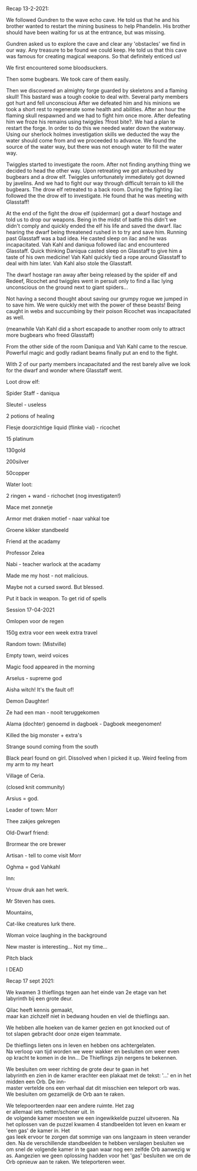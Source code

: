 Recap 13-2-2021: 

We followed Gundren to the wave echo cave. He told us that he and his brother wanted to restart the mining business to help Phandelin. His brother should have been waiting for us at the entrance, but was missing.  

Gundren asked us to explore the cave and clear any 'obstacles' we find in our way. Any treasure to be found we could keep. He told us that this cave was famous for creating magical weapons. So that definitely enticed us! 

We first encountered some bloodsuckers. 

Then some bugbears. We took care of them easily. 

Then we discovered an almighty forge guarded by skeletons and a flaming skull! This bastard was a tough cookie to deal with. Several party members got hurt and fell unconscious After we defeated him and his minions we took a short rest to regenerate some health and abilities. After an hour the flaming skull respawned and we had to fight him once more. After defeating him we froze his remains using twiggles ?frost bite?. We had a plan te restart the forge. In order to do this we needed water down the waterway. Using our sherlock holmes investigation skills we deducted the way the water should come from and we proceeded to advance. We found the source of the water way, but there was not enough water to fill the water way.  

Twiggles started to investigate the room. After not finding anything thing we decided to head the other way. Upon retreating we got ambushed by bugbears and a drow elf. Twiggles unfortunately immediately got downed by javelins. And we had to fight our way through difficult terrain to kill the bugbears. The drow elf retreated to a back room. During the fighting ilac followed the the drow elf to investigate. He found that he was meeting with Glasstaff! 

At the end of the fight the drow elf (spiderman) got a dwarf hostage and told us to drop our weapons. Being in the midst of battle this didn't we didn't comply and quickly ended the elf his life and saved the dwarf. Ilac hearing the dwarf being threatened rushed in to try and save him. Running past Glasstaff was a bad idea. He casted sleep on ilac and he was incapacitated. Vah Kahl and daniqua followed ilac and encountered Glasstaff. Quick thinking Daniqua casted sleep on Glasstaff to give him a taste of his own medicine! Vah Kahl quickly tied a rope around Glasstaff to deal with him later. Vah Kahl also stole the Glasstaff. 

The dwarf hostage ran away after being released by the spider elf and Redeef, Ricochet and twiggles went in persuit only to find a Ilac lying unconscious on the ground next to giant spiders... 

Not having a second thought about saving our grumpy rogue we jumped in to save him. We were quickly met with the power of these beasts! Being caught in webs and succumbing by their poison Ricochet was incapacitated as well. 

(meanwhile Vah Kahl did a short escapade to another room only to attract more bugbears who freed Glasstaff) 

From the other side of the room Daniqua and Vah Kahl came to the rescue. Powerful magic and godly radiant beams finally put an end to the fight.  

With 2 of our party members incapacitated and the rest barely alive we look for the dwarf and wonder where Glasstaff went.

Loot drow elf: 

Spider Staff - daniqua 

Sleutel - useless 

2 potions of healing 

Flesje doorzichtige liquid (flinke vial) - ricochet 

15 platinum 

130gold 

200silver 

50copper 

Water loot: 

2 ringen + wand - richochet (nog investigaten!) 

Mace met zonnetje  

Armor met draken motief - naar vahkal toe 

Groene kikker standbeeld



Friend at the acadamy 

Professor Zelea 

Nabi - teacher warlock at the acadamy 

Made me my host - not malicious.  

Maybe not a cursed sword. But blessed. 

Put it back in weapon. To get rid of spells




Session 17-04-2021 

Omlopen voor de regen 

150g extra voor een week extra travel 

Random town: (Mistville) 

Empty town, weird voices 

Magic food appeared in the morning 

Arselus - supreme god 

Aisha witch! It's the fault of! 

Demon Daughter! 

Ze had een man - nooit teruggekomen 

Alama (dochter) genoemd in dagboek - Dagboek meegenomen! 

Killed the big monster + extra's 

Strange sound coming from the south 

Black pearl found on girl. Dissolved when I picked it up. Weird feeling from my arm to my heart 

Village of Ceria. 

(closed knit community) 

Arsius = god. 

Leader of town: Morr 

Thee zakjes gekregen 

Old-Dwarf friend:  

Brormear the ore brewer 

Artisan - tell to come visit Morr 

Oghma = god Vahkahl 

Inn:  

Vrouw druk aan het werk. 

Mr Steven has oxes. 

Mountains,  

Cat-like creatures lurk there. 

Woman voice laughing in the background 

New master is interesting… Not my time… 

Pitch black  

I DEAD



Recap 17 sept 2021: 

We kwamen 3 thieflings tegen aan het einde van 2e etage van het labyrinth bij een grote deur.  

Qilac heeft kennis gemaakt, maar kan zichzelf niet in bedwang houden en viel de thieflings aan.  

We hebben alle hoeken van de kamer gezien en got knocked out of tot slapen gebracht door onze eigen teammate.  

De thieflings lieten ons in leven en hebben ons achtergelaten. Na verloop van tijd worden we weer wakker en besluiten om weer even op kracht te komen in de Inn... De Thieflings zijn nergens te bekennen.  

We besluiten om weer richting de grote deur te gaan in het labyrinth en zien in de kamer erachter een plakaat met de tekst: '…' en in het midden een Orb. De inn-master vertelde ons een verhaal dat dit misschien een teleport orb was. We besluiten om gezamelijk de Orb aan te raken. 

We telepoorteerden naar een andere ruimte. Het zag er allemaal iets netter/schoner uit. In de volgende kamer moesten we een ingewikkelde puzzel uitvoeren. Na het oplossen van de puzzel kwamen 4 standbeelden tot leven en kwam er 'een gas' de kamer in. Het gas leek ervoor te zorgen dat sommige van ons langzaam in steen veranderden. Na de verschillende standbeelden te hebben verslagen besluiten we om snel de volgende kamer in te gaan waar nog een zelfde Orb aanwezig was. Aangezien we geen oplossing hadden voor het 'gas' besluiten we om de Orb opnieuw aan te raken. We teleporteren weer.